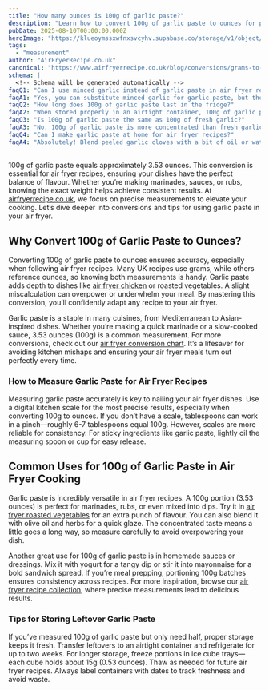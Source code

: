 ```yaml
---
title: "How many ounces is 100g of garlic paste?"
description: "Learn how to convert 100g of garlic paste to ounces for perfect air fryer recipes. Get accurate measurements and cooking tips in seconds!"
pubDate: 2025-08-10T00:00:00.000Z
heroImage: "https://klueoymssxwfnxsvcyhv.supabase.co/storage/v1/object/public/Shmucket/how-many-ounces-is-100g-garlic-paste.webp"
tags:
  - "measurement"
author: "AirFryerRecipe.co.uk"
canonical: "https://www.airfryerrecipe.co.uk/blog/conversions/grams-to-ounces/how-many-ounces-is-100g-garlic-paste"
schema: |
  <!-- Schema will be generated automatically -->
faqQ1: "Can I use minced garlic instead of garlic paste in air fryer recipes?"
faqA1: "Yes, you can substitute minced garlic for garlic paste, but the texture and intensity will differ. Minced garlic is less concentrated, so you may need to adjust the quantity. For 100g of garlic paste, use about 120g of minced garlic for a similar flavour profile."
faqQ2: "How long does 100g of garlic paste last in the fridge?"
faqA2: "When stored properly in an airtight container, 100g of garlic paste lasts up to two weeks in the fridge. For longer storage, freeze it in portions. Always check for off smells or discolouration before use to ensure freshness."
faqQ3: "Is 100g of garlic paste the same as 100g of fresh garlic?"
faqA3: "No, 100g of garlic paste is more concentrated than fresh garlic due to its blended texture. Fresh garlic would yield less paste when processed. For recipes, stick to the specified form (paste or fresh) for accurate flavour results."
faqQ4: "Can I make garlic paste at home for air fryer recipes?"
faqA4: "Absolutely! Blend peeled garlic cloves with a bit of oil or water until smooth. Homemade garlic paste lets you control the texture and freshness. Store it in the fridge or freezer, and use it in place of shop-bought paste for your air fryer dishes."
---
```

<p>100g of garlic paste equals approximately 3.53 ounces. This conversion is essential for air fryer recipes, ensuring your dishes have the perfect balance of flavour. Whether you’re making marinades, sauces, or rubs, knowing the exact weight helps achieve consistent results. At <a href=https://www.airfryerrecipe.co.uk>airfryerrecipe.co.uk</a>, we focus on precise measurements to elevate your cooking. Let’s dive deeper into conversions and tips for using garlic paste in your air fryer.</p>

<h2>Why Convert 100g of Garlic Paste to Ounces?</h2>  
<p>Converting 100g of garlic paste to ounces ensures accuracy, especially when following air fryer recipes. Many UK recipes use grams, while others reference ounces, so knowing both measurements is handy. Garlic paste adds depth to dishes like <a href=https://www.airfryerrecipe.co.uk/recipe-category/chicken>air fryer chicken</a> or roasted vegetables. A slight miscalculation can overpower or underwhelm your meal. By mastering this conversion, you’ll confidently adapt any recipe to your air fryer.</p>  

<p>Garlic paste is a staple in many cuisines, from Mediterranean to Asian-inspired dishes. Whether you’re making a quick marinade or a slow-cooked sauce, 3.53 ounces (100g) is a common measurement. For more conversions, check out our <a href=https://www.airfryerrecipe.co.uk/air-fryer-conversion-chart>air fryer conversion chart</a>. It’s a lifesaver for avoiding kitchen mishaps and ensuring your air fryer meals turn out perfectly every time.</p>  

<h3>How to Measure Garlic Paste for Air Fryer Recipes</h3>  
<p>Measuring garlic paste accurately is key to nailing your air fryer dishes. Use a digital kitchen scale for the most precise results, especially when converting 100g to ounces. If you don’t have a scale, tablespoons can work in a pinch—roughly 6-7 tablespoons equal 100g. However, scales are more reliable for consistency. For sticky ingredients like garlic paste, lightly oil the measuring spoon or cup for easy release.</p>  

<h2>Common Uses for 100g of Garlic Paste in Air Fryer Cooking</h2>  
<p>Garlic paste is incredibly versatile in air fryer recipes. A 100g portion (3.53 ounces) is perfect for marinades, rubs, or even mixed into dips. Try it in <a href=https://www.airfryerrecipe.co.uk/recipe-category/vegetables>air fryer roasted vegetables</a> for an extra punch of flavour. You can also blend it with olive oil and herbs for a quick glaze. The concentrated taste means a little goes a long way, so measure carefully to avoid overpowering your dish.</p>  

<p>Another great use for 100g of garlic paste is in homemade sauces or dressings. Mix it with yogurt for a tangy dip or stir it into mayonnaise for a bold sandwich spread. If you’re meal prepping, portioning 100g batches ensures consistency across recipes. For more inspiration, browse our <a href=https://www.airfryerrecipe.co.uk/recipes>air fryer recipe collection</a>, where precise measurements lead to delicious results.</p>  

<h3>Tips for Storing Leftover Garlic Paste</h3>  
<p>If you’ve measured 100g of garlic paste but only need half, proper storage keeps it fresh. Transfer leftovers to an airtight container and refrigerate for up to two weeks. For longer storage, freeze portions in ice cube trays—each cube holds about 15g (0.53 ounces). Thaw as needed for future air fryer recipes. Always label containers with dates to track freshness and avoid waste.</p>
